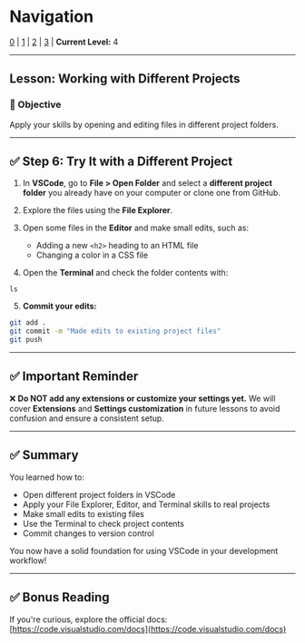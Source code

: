 # Navigation
[0](./vscode-install-and-intro-lv0.md) | [1](./vscode-install-and-intro-lv1.md) | [2](./vscode-install-and-intro-lv2.md) | [3](./vscode-install-and-intro-lv3.md) | **Current Level:** 4

---

## Lesson: Working with Different Projects

### 🎯 Objective

Apply your skills by opening and editing files in different project folders.

---

## ✅ Step 6: Try It with a Different Project

1. In **VSCode**, go to **File > Open Folder** and select a **different project folder** you already have on your computer or clone one from GitHub.
2. Explore the files using the **File Explorer**.
3. Open some files in the **Editor** and make small edits, such as:

   * Adding a new `<h2>` heading to an HTML file
   * Changing a color in a CSS file
4. Open the **Terminal** and check the folder contents with:

```
ls
```

5. **Commit your edits:**

```bash
git add .
git commit -m "Made edits to existing project files"
git push
```

---

## ✅ Important Reminder

❌ **Do NOT add any extensions or customize your settings yet.**
We will cover **Extensions** and **Settings customization** in future lessons to avoid confusion and ensure a consistent setup.

---

## ✅ Summary

You learned how to:
* Open different project folders in VSCode
* Apply your File Explorer, Editor, and Terminal skills to real projects
* Make small edits to existing files
* Use the Terminal to check project contents
* Commit changes to version control

You now have a solid foundation for using VSCode in your development workflow!

---

## ✅ Bonus Reading
If you're curious, explore the official docs:
[https://code.visualstudio.com/docs](https://code.visualstudio.com/docs) 